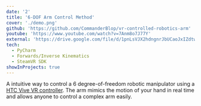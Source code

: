 ```yaml
---
date: '2'
title: '6-DOF Arm Control Method'
cover: './demo.png'
github: 'https://github.com/CommanderBlop/vr-controlled-robotics-arm'
youtube: 'https://www.youtube.com/watch?v=7Anm8o7J77Y'
external: 'https://drive.google.com/file/d/1pnLsVJX2hdngnrJbUCaoJxIZdtwql4Tf/view?usp=sharing'
tech:
  - PyCharm
  - Forwards/Inverse Kinematics
  - SteamVR SDK
showInProjects: true
---
```


A intuitive way to control a 6 degree-of-freedom robotic manipulator using a [HTC Vive VR controller](https://www.vive.com/us/accessory/controller/).
The arm mimics the motion of your hand in real time and allows anyone to control a complex arm easily.
